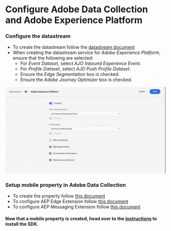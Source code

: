 #  Configure Adobe Data Collection and Adobe Experience Platform

### Configure the datastream

- To create the datastream follow the [datastream document](https://developer.adobe.com/client-sdks/documentation/getting-started/configure-datastreams/)
- When creating the datastream service for *Adobe Experience Platform*, ensure that the following are selected:
    * For *Event Dataset*, select *AJO Inbound Experience Event*.
    * For *Profile Dataset*, select *AJO Push Profile Dataset*.
    * Ensure the *Edge Segmentation* box is checked.
    * Ensure the *Adobe Journey Optimizer* box is checked.

![Datastream](./../assets/edge-config.png)

### Setup mobile property in Adobe Data Collection

- To create the property follow [this document](https://developer.adobe.com/client-sdks/documentation/getting-started/create-a-mobile-property/)
- To configure AEP Edge Extension follow [this document](https://developer.adobe.com/client-sdks/documentation/edge-network/)
- To configure AEP Messaging Extension follow [this document](https://developer.adobe.com/client-sdks/documentation/adobe-journey-optimizer/)

#### Now that a mobile property is created, head over to the [instructions](./getting-started.md) to install the SDK.
